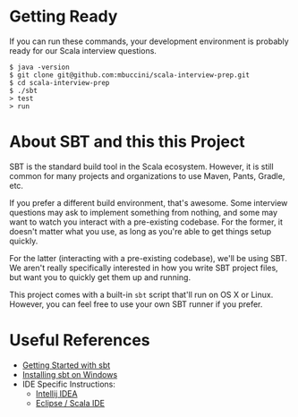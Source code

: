 # Getting Ready

If you can run these commands, your development environment is probably ready
for our Scala interview questions.

```
$ java -version
$ git clone git@github.com:mbuccini/scala-interview-prep.git
$ cd scala-interview-prep
$ ./sbt
> test
> run
```

# About SBT and this this Project

SBT is the standard build tool in the Scala ecosystem. However, it is still
common for many projects and organizations to use Maven, Pants, Gradle, etc.

If you prefer a different build environment, that's awesome. Some interview
questions may ask to implement something from nothing, and some may want to
watch you interact with a pre-existing codebase. For the former, it doesn't
matter what you use, as long as you're able to get things setup quickly.

For the latter (interacting with a pre-existing codebase), we'll be using
SBT. We aren't really specifically interested in how you write SBT project
files, but want you to quickly get them up and running.

This project comes with a built-in `sbt` script that'll run on OS X or Linux.
However, you can feel free to use your own SBT runner if you prefer.

# Useful References

 * [Getting Started with sbt](http://www.scala-sbt.org/release/tutorial/)
 * [Installing sbt on Windows](http://www.scala-sbt.org/0.13/tutorial/Installing-sbt-on-Windows.html)
 * IDE Specific Instructions:
   * [Intellij IDEA](https://www.jetbrains.com/idea/help/getting-started-with-sbt.html)
   * [Eclipse / Scala IDE](http://scala-ide.org/docs/user/gettingstarted.html#Import_an_SBT_project)
